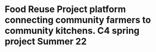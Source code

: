# Food Reuse Project platform connecting community farmers to community kitchens. C4 spring project Summer 22
